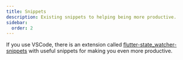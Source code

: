 ```yaml
---
title: Snippets
description: Existing snippets to helping being more productive.
sidebar:
  order: 2
---
```


If you use VSCode, there is an extension called [flutter-state_watcher-snippets](https://marketplace.visualstudio.com/items?itemName=romain-rastel.flutter-state-watcher-snippets) with useful snippets for making you even more productive.